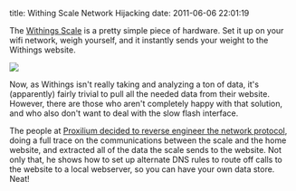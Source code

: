 title: Withing Scale Network Hijacking
date: 2011-06-06 22:01:19 

The [Withings Scale][1] is a pretty simple piece of hardware. Set it up
on your wifi network, weigh yourself, and it instantly sends your
weight to the Withings website.

![](//images/2011-06-06-withings-network-hijacking/withings.jpg)

Now, as Withings isn't really taking and analyzing a ton of data, it's
(apparently) fairly trivial to pull all the needed data from their
website. However, there are those who aren't completely happy with
that solution, and who also don't want to deal with the slow flash
interface.

The people at
[Proxilium decided to reverse engineer the network protocol][2], doing
a full trace on the communications between the scale and the home
website, and extracted all of the data the scale sends to the
website. Not only that, he shows how to set up alternate DNS rules to
route off calls to the website to a local webserver, so you can have
your own data store. Neat!

[1]: http://www.withings.com
[2]: http://www.prolixium.com/mynews?id=915
